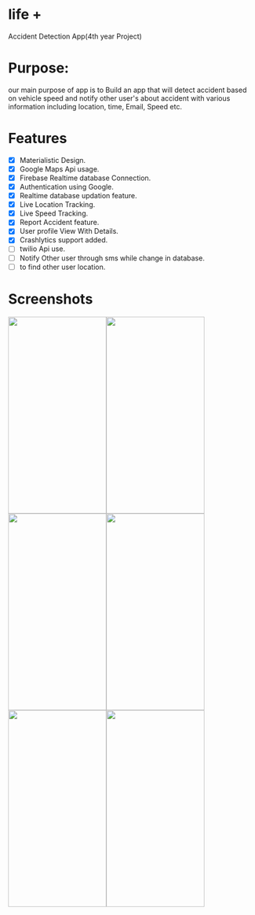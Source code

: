 # life +
 Accident Detection App(4th year Project)
# Purpose:
 our main purpose of app is to Build an app that will detect accident based on vehicle speed and notify other user's about accident with various information including location, time, Email, Speed etc.

# Features
- [x] Materialistic Design.
- [x] Google Maps Api usage.
- [x] Firebase Realtime database Connection.
- [x] Authentication using Google.
- [x] Realtime database updation feature.
- [x] Live Location Tracking.
- [x] Live Speed Tracking.
- [x] Report Accident feature.
- [x] User profile View With Details.
- [x] Crashlytics support added.
- [ ] twilio Api use.
- [ ] Notify Other user through sms while change in database.
- [ ] to find other user location.

# Screenshots
<img src="https://github.com/shivamkapasia0/lifeplusapp/blob/master/Screenshot/12%20(1).jpg" width="200" height="400"/><img src="https://github.com/shivamkapasia0/lifeplusapp/blob/master/Screenshot/12%20(2).jpg" width="200" height="400"/><img src="https://github.com/shivamkapasia0/lifeplusapp/blob/master/Screenshot/12%20(3).jpg" width="200" height="400"/><img src="https://github.com/shivamkapasia0/lifeplusapp/blob/master/Screenshot/2-6.1%20inch%20-%20Galaxy%20S10-screen__1.jpg" width="200" height="400"/><img src="https://github.com/shivamkapasia0/lifeplusapp/blob/master/Screenshot/3-6.1%20inch%20-%20Galaxy%20S10-screen__2.jpg" width="200" height="400"/><img src="https://github.com/shivamkapasia0/lifeplusapp/blob/master/Screenshot/4-6.1%20inch%20-%20Galaxy%20S10-screen__3.jpg" width="200" height="400"/>
